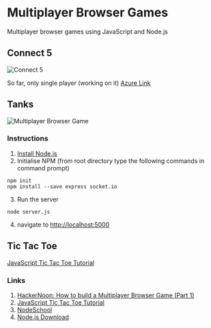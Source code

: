 # Multiplayer Browser Games

Multiplayer browser games using JavaScript and Node.js

## Connect 5

![Connect 5](https://raw.githubusercontent.com/joeaoregan/HTML5-NodeJS-Tutorial-Game/master/Screenshots/screenshot2.png "Connect 5")

So far, only single player (working on it)
[Azure Link](http://test2-k00203642.azurewebsites.net/)

## Tanks

![Multiplayer Browser Game](https://raw.githubusercontent.com/joeaoregan/HTML5-NodeJS-Tutorial-Game/master/Screenshots/screenshot1.png "Multiplayer Browser Game")

### Instructions
1. [Install Node.js](https://nodejs.org/en/)
2. Initialise NPM (from root directory type the following commands in command prompt)
```
npm init
npm install --save express socket.io
```
3. Run the server
```
node server.js
```
4. navigate to [http://localhost:5000](http://localhost:5000)

## Tic Tac Toe

[JavaScript Tic Tac Toe Tutorial](https://www.youtube.com/watch?v=P2TcQ3h0ipQ)

### Links
1. [HackerNoon: How to build a Multiplayer Browser Game (Part 1)](https://hackernoon.com/how-to-build-a-multiplayer-browser-game-4a793818c29b)
2. [JavaScript Tic Tac Toe Tutorial](https://www.youtube.com/watch?v=P2TcQ3h0ipQ)
2. [NodeSchool](https://nodeschool.io/#workshoppers)
3. [Node.js Download](https://nodejs.org/en/)